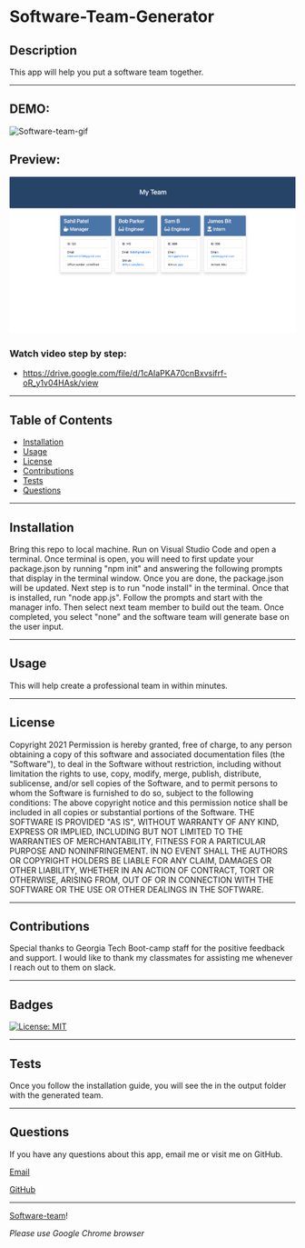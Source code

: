 # Software-Team-Generator

  ## Description
  This app will help you put a software team together.

  ---
## DEMO:
![Software-team-gif](./assets/software-team-demo.gif)

## Preview: 
![Software-team-gif](./assets/software-team.png)


### Watch video step by step: 
* https://drive.google.com/file/d/1cAIaPKA70cnBxvsifrf-oR_y1v04HAsk/view

---
  ## Table of Contents
* [Installation](#installation)
* [Usage](#usage)
* [License](#license)
* [Contributions](#contributions)
* [Tests](#tests)
* [Questions](#questions)

---
## Installation
Bring this repo to local machine. Run on Visual Studio Code and open a terminal. Once terminal is open, you will need to first update your package.json by running "npm init" and answering the following prompts that display in the terminal window. Once you are done, the package.json will be updated. Next step is to run "node install" in the terminal. Once that is installed, run "node app.js". Follow the prompts and start with the manager info. Then select next team member to build out the team. Once completed, you select "none" and the software team will generate base on the user input.  

---
## Usage
This will help create a professional team in within minutes. 

---
## License

Copyright 2021
Permission is hereby granted, free of charge, to any person obtaining a copy of this software and associated documentation files (the "Software"), to deal in the Software without restriction, including without limitation the rights to use, copy, modify, merge, publish, distribute, sublicense, and/or sell copies of the Software, and to permit persons to whom the Software is furnished to do so, subject to the following conditions:
The above copyright notice and this permission notice shall be included in all copies or substantial portions of the Software.
THE SOFTWARE IS PROVIDED "AS IS", WITHOUT WARRANTY OF ANY KIND, EXPRESS OR IMPLIED, INCLUDING BUT NOT LIMITED TO THE WARRANTIES OF MERCHANTABILITY, FITNESS FOR A PARTICULAR PURPOSE AND NONINFRINGEMENT. IN NO EVENT SHALL THE AUTHORS OR COPYRIGHT HOLDERS BE LIABLE FOR ANY CLAIM, DAMAGES OR OTHER LIABILITY, WHETHER IN AN ACTION OF CONTRACT, TORT OR OTHERWISE, ARISING FROM, OUT OF OR IN CONNECTION WITH THE SOFTWARE OR THE USE OR OTHER DEALINGS IN THE SOFTWARE.

---
## Contributions
Special thanks to Georgia Tech Boot-camp staff for the positive feedback and support. 
I would like to thank my classmates for assisting me whenever I reach out to them on slack. 

---

## Badges
[![License: MIT](https://img.shields.io/badge/License-MIT-yellow.svg)](https://opensource.org/licenses/MIT)

---

## Tests
Once you follow the installation guide, you will see the in the output folder with the generated team. 

---

## Questions
If you have any questions about this app, email me or visit me on GitHub.

[Email](mailto:patelsahil0789@mail.com)

[GitHub](http://github.com/spatel134)

---
[Software-team](https://github.com/hmlauth/Employee-Team-Generator.git)! 

 *Please use Google Chrome browser*
